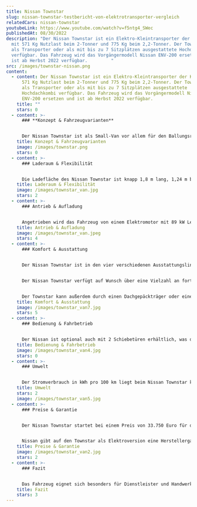 ```yaml
---
title: Nissan Townstar
slug: nissan-townstar-testbericht-von-elektrotransporter-vergleich
relatedCars: nissan-townstar
youtubeLink: https://www.youtube.com/watch?v=f5ntg4_SWec
publishedAt: 08/30/2022
description: "Der Nissan Townstar ist ein Elektro-Kleintransporter der Klasse N1
  mit 571 Kg Nutzlast beim 2-Tonner und 775 Kg beim 2,2-Tonner. Der Townstar ist
  als Transporter oder als mit bis zu 7 Sitzplätzen ausgestattete Hochdachkombi
  verfügbar. Das Fahrzeug wird das Vorgängermodell Nissan ENV-200 ersetzen und
  ist ab Herbst 2022 verfügbar.         "
src: /images/townstar-nissan.png
content:
  - content: Der Nissan Townstar ist ein Elektro-Kleintransporter der Klasse N1 mit
      571 Kg Nutzlast beim 2-Tonner und 775 Kg beim 2,2-Tonner. Der Townstar ist
      als Transporter oder als mit bis zu 7 Sitzplätzen ausgestattete
      Hochdachkombi verfügbar. Das Fahrzeug wird das Vorgängermodell Nissan
      ENV-200 ersetzen und ist ab Herbst 2022 verfügbar.
    title: ""
    stars: 0
  - content: >-
      ### **Konzept & Fahrzeugvarianten**


      Der Nissan Townstar ist als Small-Van vor allem für den Ballungsraum und die Stadt konzipiert. Das Fahrzeug wurde auf Basis des Renault Kangoo beziehungsweise Renault Rapid Express entwickelt. Der Townstar lässt sich entweder als reiner Transporter mit 2 oder als Kombi zur Personenbeförderung mit bis zu 7 Sitzplätzen bestellen. Die Zuladung beträgt bis zu 800 Kilogramm und außerdem darf der Townstar nun auch bis zu 1.500 Kilogramm schwerere Anhänger befördern. Beim Vorgängermodell e-NV200 war dies nur mit maximal 450 kg schweren Anhängern möglich. Das Fahrzeug ist mit Maßen von knapp 4.5 m Länge, 1.86 m Breite und 1.86 m Höhe relativ kompakt.
    title: Konzept & Fahrzeugvarianten
    image: /images/townstar.png
    stars: 0
  - content: >-
      ### Laderaum & Flexibilität


      Die Ladefläche des Nissan Townstar ist knapp 1,8 m lang, 1,24 m breit und 1,21 m hoch. Das Fahrzeug kommt damit auf 3,3 m³ maximales Ladevolumen. Es lässt sich jedoch auch eine variable schwenkbare Trennwand einsetzen, welche das Ladevolumen auf 3,9 m³ erhöht. Durch die variable Trennwand und einen umklappbaren Beifahrersitz lassen sich zudem sperrige Gegenstände wie beispielsweise eine Leiter besser transportieren. Der Townstar ist zudem lang genug, um zwei Standard-Europaletten zu laden. Das Be- und Entladen des neuen Nissan ist dank der niedrigen Ladekante und des großen Laderaums unproblematisch. Das Dach des Small-Van kann außerdem über einen Dachgepäckträger ergänzt werden.
    title: Laderaum & Flexibilität
    image: /images/townstar_van.jpg
    stars: 2
  - content: >-
      ### Antrieb & Aufladung


      Angetrieben wird das Fahrzeug von einem Elektromotor mit 89 kW Leistung (122 PS) und einer 45 kWh Batterie. Das Drehmoment beträgt 245 Nm. Das Fahrzeug arbeitet zudem mit effektiver Batteriekühlung. Die kombinierte Reichweite des Elektrotransporters liegt bei 300 km. Für das Laden mit Wechselstrom verfügt der Townstar über ein Bordladegerät mit wahlweise 11 oder 22 kW. Das Fahrzeug ist außerdem mit CCS-Ladetechnik ausgestattet, die 80 kW Ladeleistung an Gleichstrom-Schnellladesäulen ermöglicht. Über die Schnellladefunktion lässt sich das Fahrzeug in ca. 42 Min aufladen.
    title: Antrieb & Aufladung
    image: /images/townstar_van.jpeg
    stars: 4
  - content: >-
      ### Komfort & Ausstattung


      Der Nissan Townstar ist in den vier verschiedenen Ausstattungslinien ‘Visia’, ‘Acenta’, ‘N-Connecta’ und ‘Tekna’ erhältlich. Der Innenraum des Fahrzeugs ist praktikabel gestaltet und so findet sich in der Mitte des Armaturenbretts ein Touchscreen-Radio mit Apple Carplay beziehungsweise Android Auto sowie links neben dem Lenkrad eine Smartphonehalterung. Das Armaturenbrett verfügt zudem über praktischen Stauraum und Ablageflächen. Ebenso bietet das Fahrzeug optional einen Around View Monitor für 360° Rundumsicht. Dieser ist mit vier Kameras ausgestattet, die eine 360-Grad-Ansicht des Fahrzeugs ermöglichen, damit auch in die engsten Parklücken sicher eingeparkt werden kann. 


      Der Nissan Townstar verfügt auf Wunsch über eine Vielzahl an fortschrittlichen Sicherheitssystemen, nahtloser Konnektivität und Fahrerassistenzsystemen. Dazu zählen beispielsweise der Nissan Pro Pilot, der teilautomatisiertes Fahren durch Spurhalteassistent und Geschwindigkeitsbegrenzer auf der Autobahn ermöglicht. Ebenso sind ein intelligenter, adaptiver Geschwindigkeits- und Abstandsassistent, ein  Frontkollisionswarnungsassistent, ein autonomer Notbremsassistent oder eine Verkehrszeichenerkennung erhältlich. Im Falle eines Unfalls lässt sich über das Notrufsystem E-CALL schnell Hilfe anfordern. 


      Der Townstar kann außerdem durch einen Dachgepäckträger oder eine abnehmbare Anhängerkupplung ergänzt werden.
    title: Komfort & Ausstattung
    image: /images/townstar_van7.jpg
    stars: 5
  - content: >-
      ### Bedienung & Fahrbetrieb


      Der Nissan ist optional auch mit 2 Schiebetüren erhältlich, was das Be- und Entladen zusätzlich vereinfacht. Der optional klappbare Beifahrersitz gibt Ihnen die Wahl, einen Fahrgast mitzunehmen oder mehr Ladung zu verstauen. Der umgeklappte Sitz eignet sich auch als temporärer Arbeitstisch. Mit der Rückfahrkamera wird das Ankoppeln eines Anhängers zum Kinderspiel. Über die Smartphone-Halterung lassen sich Videotelefonate führen, Termine im Kalender prüfen oder E-Mails lesen.
    title: Bedienung & Fahrbetrieb
    image: /images/townstar_van4.jpg
    stars: 0
  - content: >-
      ### Umwelt


      Der Stromverbrauch in kWh pro 100 km liegt beim Nissan Townstar kombiniert bei  18,0 - 20,6. Mit diesem vergleichsweise hohen Verbrauch kosten 100 km Fahrstrecke bei angenommenen 30 Cent pro Kilowattstunde: 5,40 bis 6,18 €. Über ein zusätzliches Solarmodul auf dem Dach des Fahrzeugs gibt es keine Angaben.
    title: Umwelt
    stars: 2
    image: /images/townstar_van5.jpg
  - content: >-
      ### Preise & Garantie


      Der Nissan Townstar startet bei einem Preis von 33.750 Euro für die Basisversion. Die umfangreichere Ausstattungsoption N-Connecta ist ab 39.200 Euro und das Topmodell Tekna ab 41.750 Euro erhältlich. 


      Nissan gibt auf den Townstar als Elektroversion eine Herstellergarantie von 8 Jahre auf das Fahrzeug und 160.000 km auf die Batterie.
    title: Preise & Garantie
    image: /images/townstar_van2.jpg
    stars: 2
  - content: >-
      ### Fazit


      Das Fahrzeug eignet sich besonders für Dienstleister und Handwerker. Ebenso lässt sich das Fahrzeug aber auch für den Lieferverkehr einsetzen. Der Nissan Townstar wird den vergleichbaren Verbrenner-Modellen wie beispielsweise dem VW Caddy oder der Mercedes T-Klasse echte Konkurrenz machen. Der Small-Van bietet zudem ein umfangreiches Ausstattungspaket, wenn man alle Assistenzsysteme mit ins Fahrzeug holt.  Dennoch ist der Preis bezogen auf die Fahrzeuggröße und die möglichen Einsatzfelder relativ hoch.
    title: Fazit
    stars: 3
---
```

